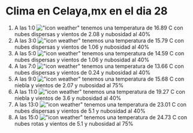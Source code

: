 # Clima en Celaya,mx en el dia 28

1. A las 1:0 !["icon weather"](http://openweathermap.org/img/w/03n.png) tenemos una temperatura de 16.89 C con nubes dispersas y  vientos de 2.08 y nubosidad al 40%
1. A las 3:0 !["icon weather"](http://openweathermap.org/img/w/03n.png) tenemos una temperatura de 15.79 C con nubes dispersas y  vientos de 1.06 y nubosidad al 40%
1. A las 5:0 !["icon weather"](http://openweathermap.org/img/w/03n.png) tenemos una temperatura de 14.59 C con nubes dispersas y  vientos de 1.06 y nubosidad al 40%
1. A las 7:0 !["icon weather"](http://openweathermap.org/img/w/03n.png) tenemos una temperatura de 13.66 C con nubes dispersas y  vientos de 0.24 y nubosidad al 40%
1. A las 9:0 !["icon weather"](http://openweathermap.org/img/w/50d.png) tenemos una temperatura de 15.68 C con niebla y  vientos de 2.07 y nubosidad al 75%
1. A las 11:0 !["icon weather"](http://openweathermap.org/img/w/50d.png) tenemos una temperatura de 19.27 C con niebla y  vientos de 3.6 y nubosidad al 40%
1. A las 13:0 !["icon weather"](http://openweathermap.org/img/w/03d.png) tenemos una temperatura de 23.01 C con nubes dispersas y  vientos de 5.1 y nubosidad al 40%
1. A las 15:0 !["icon weather"](http://openweathermap.org/img/w/04d.png) tenemos una temperatura de 24.73 C con nubes rotas y  vientos de 5.1 y nubosidad al 75%
